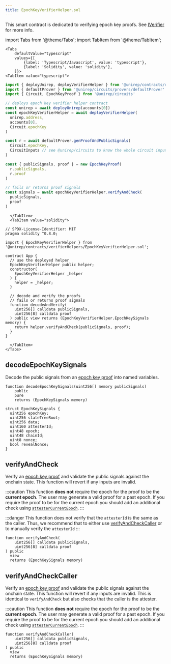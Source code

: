 ```yaml
---
title: EpochKeyVerifierHelper.sol
---
```


This smart contract is dedicated to verifying epoch key proofs. See [IVerifier](iverifier-sol) for more info.

import Tabs from '@theme/Tabs';
import TabItem from '@theme/TabItem';

```mdx-code-block
<Tabs
    defaultValue="typescript"
    values={[
        {label: 'Typescript/Javascript', value: 'typescript'},
        {label: 'Solidity', value: 'solidity'},
    ]}>
<TabItem value="typescript">
```

```ts title="epochKeyVerifierHelper.ts"
import { deployUnirep, deployVerifierHelper } from '@unirep/contracts/deploy'
import { defaultProver } from '@unirep/circuits/provers/defaultProver'
import { Circuit, EpochKeyProof } from '@unirep/circuits'

// deploys epoch key verifier helper contract
const unirep = await deployUnirep(accounts[0])
const epochKeyVerifierHelper = await deployVerifierHelper(
  unirep.address,
  accounts[0],
  Circuit.epochKey
)

const r = await defaultProver.genProofAndPublicSignals(
  Circuit.epochKey,
  CircuitInputs // see @unirep/circuits to know the whole circuit inputs
)

const { publicSignals, proof } = new EpochKeyProof(
  r.publicSignals,
  r.proof
)

// fails or returns proof signals
const signals = await epochKeyVerifierHelper.verifyAndCheck(
  publicSignals,
  proof
) 
```

```mdx-code-block
  </TabItem>
  <TabItem value="solidity">
```

```sol title="App.sol"
// SPDX-License-Identifier: MIT
pragma solidity ^0.8.0;

import { EpochKeyVerifierHelper } from '@unirep/contracts/verifierHelpers/EpochKeyVerifierHelper.sol';

contract App {
  // use the deployed helper
  EpochKeyVerifierHelper public helper;
  constructor(
    EpochKeyVerifierHelper _helper
  ) {
    helper = _helper;
  }

  // decode and verify the proofs
  // fails or returns proof signals
  function decodeAndVerify(
    uint256[] calldata publicSignals,
    uint256[8] calldata proof
  ) public view returns (EpochKeyVerifierHelper.EpochKeySignals memory) {
    return helper.verifyAndCheck(publicSignals, proof);
  }
}

```

```mdx-code-block
  </TabItem>
</Tabs>
```

## decodeEpochKeySignals

Decode the public signals from an [epoch key proof](../../circuits-api/classes/src.EpochKeyProof.md) into named variables.

```sol
function decodeEpochKeySignals(uint256[] memory publicSignals)
    public
    pure
    returns (EpochKeySignals memory)
```

```sol
struct EpochKeySignals {
  uint256 epochKey;
  uint256 stateTreeRoot;
  uint256 data;
  uint160 attesterId;
  uint48 epoch;
  uint48 chainId;
  uint8 nonce;
  bool revealNonce;
}
```

## verifyAndCheck 

Verify an [epoch key proof](../../circuits-api/classes/src.EpochKeyProof.md) and validate the public signals against the onchain state. This function will revert if any inputs are invalid.

:::caution
This function **does not** require the epoch for the proof to be the **current epoch**. The user may generate a valid proof for a past epoch. If you require the proof to be for the current epoch you should add an additional check using [`attesterCurrentEpoch`](../unirep-sol.md#attestercurrentepoch).
:::

:::danger
This function does not verify that the `attesterId` is the same as the caller. Thus, we recommend that to either use [verifyAndCheckCaller](#verifyandcheckcaller) or to manually verify the `attesterId`
:::


```sol
function verifyAndCheck(
    uint256[] calldata publicSignals,
    uint256[8] calldata proof
) public
  view
  returns (EpochKeySignals memory) 
```

## verifyAndCheckCaller 

Verify an [epoch key proof](../../circuits-api/classes/src.EpochKeyProof.md) and validate the public signals against the onchain state. This function will revert if any inputs are invalid. This is identical to `verifyAndCheck` but also checks that the caller is the attester.

:::caution
This function **does not** require the epoch for the proof to be the **current epoch**. The user may generate a valid proof for a past epoch. If you require the proof to be for the current epoch you should add an additional check using [`attesterCurrentEpoch`](../unirep-sol.md#attestercurrentepoch).
:::

```sol
function verifyAndCheckCaller(
    uint256[] calldata publicSignals,
    uint256[8] calldata proof
) public
  view
  returns (EpochKeySignals memory) 
```
